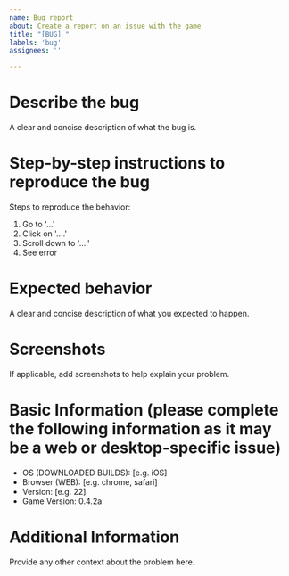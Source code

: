```yaml
---
name: Bug report
about: Create a report on an issue with the game
title: "[BUG] "
labels: 'bug'
assignees: ''

---
```


# Describe the bug
A clear and concise description of what the bug is.

# Step-by-step instructions to reproduce the bug
Steps to reproduce the behavior:
1. Go to '...'
2. Click on '....'
3. Scroll down to '....'
4. See error

# Expected behavior
A clear and concise description of what you expected to happen.

# Screenshots
If applicable, add screenshots to help explain your problem.

# Basic Information (please complete the following information as it may be a web or desktop-specific issue)
<!-- If you are playing a github actions build say "gab-" and then the action number along with the first word in the workflow name (i.e gab-13-indev) for the game version field -->
 - OS (DOWNLOADED BUILDS): [e.g. iOS]
 - Browser (WEB): [e.g. chrome, safari]
 - Version: [e.g. 22]
 - Game Version: 0.4.2a

# Additional Information
Provide any other context about the problem here.
